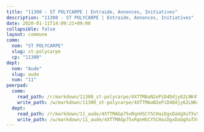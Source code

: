 ```yaml
---
title: "11300 - ST POLYCARPE | Entraide, Annonces, Initiatives"
description: "11300 - ST POLYCARPE | Entraide, Annonces, Initiatives"
date: 2020-01-11T14:09:21+09:00
collapsible: false
layout: commune
comm:
  nom: "ST POLYCARPE"
  slug: st-polycarpe
  cp: "11300"
dept:
  nom: "Aude"
  slug: aude
  num: "11"
peerpad:
  comm:
    read_path: /r/markdown/11300_st-polycarpe/4XTTMAaN2ePiD4Ddjy62LNK4TzAmBLwMP3rNHrjoDPZdPWviZ
    write_path: /w/markdown/11300_st-polycarpe/4XTTMAaN2ePiD4Ddjy62LNK4TzAmBLwMP3rNHrjoDPZdPWviZ-K3TgUzd5JWSgWV5kqDEZz5SVvT4JnzReewwp22kbVrXZbLspp9GQJW5tqJJiZudbwtLnMddeykCKRnNdnXnUcAmdCvKcLAXxR18MSyiU3faUz6oDUNp6TYTnH7hLa3WfcJzC8pVj
  dept:
    read_path: /r/markdown/11_aude/4XTTMAGp75xRqnHSCY5CHaiDgxDaUgXuTXvSZDHnY1JdjJiUk
    write_path: /w/markdown/11_aude/4XTTMAGp75xRqnHSCY5CHaiDgxDaUgXuTXvSZDHnY1JdjJiUk-K3TgUenjCPDfs1W21bst2JvrPDW324QBfMvPid11puzXxXGQEeNw9p4QtfnUhSn4LYSwR6UDBQmdr3wFq2CDRGqNz2QynSm58zgCpz2PKP6Y24UTpxW22MudfeZ339ZPKnHm6XTr
---
```


